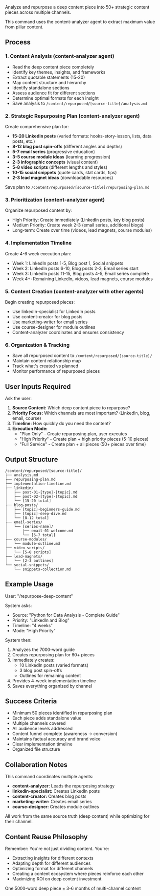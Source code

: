 Analyze and repurpose a deep content piece into 50+ strategic content pieces across multiple channels.

This command uses the content-analyzer agent to extract maximum value from pillar content.

## Process

### 1. Content Analysis (content-analyzer agent)
- Read the deep content piece completely
- Identify key themes, insights, and frameworks
- Extract quotable statements (15-20)
- Map content structure and hierarchy
- Identify standalone sections
- Assess audience fit for different sections
- Determine optimal formats for each insight
- Save analysis to `/content/repurposed/[source-title]/analysis.md`

### 2. Strategic Repurposing Plan (content-analyzer agent)
Create comprehensive plan for:
- **15-20 LinkedIn posts** (varied formats: hooks-story-lesson, lists, data posts, etc.)
- **8-12 blog post spin-offs** (different angles and depths)
- **5-7 email series** (progressive education)
- **3-5 course module ideas** (learning progression)
- **2-3 infographic concepts** (visual content)
- **5-8 video scripts** (different lengths and styles)
- **10-15 social snippets** (quote cards, stat cards, tips)
- **2-3 lead magnet ideas** (downloadable resources)

Save plan to `/content/repurposed/[source-title]/repurposing-plan.md`

### 3. Prioritization (content-analyzer agent)
Organize repurposed content by:
- High Priority: Create immediately (LinkedIn posts, key blog posts)
- Medium Priority: Create week 2-3 (email series, additional blogs)
- Long-term: Create over time (videos, lead magnets, course modules)

### 4. Implementation Timeline
Create 4-6 week execution plan:
- Week 1: LinkedIn posts 1-5, Blog post 1, Social snippets
- Week 2: LinkedIn posts 6-10, Blog posts 2-3, Email series start
- Week 3: LinkedIn posts 11-15, Blog posts 4-5, Email series complete
- Week 4+: Remaining LinkedIn, videos, lead magnets, course modules

### 5. Content Creation (content-analyzer with other agents)
Begin creating repurposed pieces:
- Use linkedin-specialist for LinkedIn posts
- Use content-creator for blog posts
- Use marketing-writer for email series
- Use course-designer for module outlines
- Content-analyzer coordinates and ensures consistency

### 6. Organization & Tracking
- Save all repurposed content to `/content/repurposed/[source-title]/`
- Maintain content relationship map
- Track what's created vs planned
- Monitor performance of repurposed pieces

## User Inputs Required

Ask the user:
1. **Source Content:** Which deep content piece to repurpose?
2. **Priority Focus:** Which channels are most important? (LinkedIn, blog, email, course)
3. **Timeline:** How quickly do you need the content?
4. **Execution Mode:**
   - "Plan Only" - Create repurposing plan, user executes
   - "High Priority" - Create plan + high priority pieces (5-10 pieces)
   - "Full Service" - Create plan + all pieces (50+ pieces over time)

## Output Structure

```
/content/repurposed/[source-title]/
├── analysis.md
├── repurposing-plan.md
├── implementation-timeline.md
├── linkedin/
│   ├── post-01-[type]-[topic].md
│   ├── post-02-[type]-[topic].md
│   └── [15-20 total]
├── blog-posts/
│   ├── [topic]-beginners-guide.md
│   ├── [topic]-deep-dive.md
│   └── [8-12 total]
├── email-series/
│   └── [series-name]/
│       ├── email-01-welcome.md
│       └── [5-7 total]
├── course-modules/
│   └── module-outline.md
├── video-scripts/
│   └── [5-8 scripts]
├── lead-magnets/
│   └── [2-3 outlines]
└── social-snippets/
    └── snippets-collection.md
```

## Example Usage

User: "/repurpose-deep-content"

System asks:
- Source: "Python for Data Analysis - Complete Guide"
- Priority: "LinkedIn and Blog"
- Timeline: "4 weeks"
- Mode: "High Priority"

System then:
1. Analyzes the 7000-word guide
2. Creates repurposing plan for 60+ pieces
3. Immediately creates:
   - 10 LinkedIn posts (varied formats)
   - 3 blog post spin-offs
   - Outlines for remaining content
4. Provides 4-week implementation timeline
5. Saves everything organized by channel

## Success Criteria

- Minimum 50 pieces identified in repurposing plan
- Each piece adds standalone value
- Multiple channels covered
- All audience levels addressed
- Content funnel complete (awareness → conversion)
- Maintains factual accuracy and brand voice
- Clear implementation timeline
- Organized file structure

## Collaboration Notes

This command coordinates multiple agents:
- **content-analyzer:** Leads the repurposing strategy
- **linkedin-specialist:** Creates LinkedIn posts
- **content-creator:** Creates blog posts
- **marketing-writer:** Creates email series
- **course-designer:** Creates module outlines

All work from the same source truth (deep content) while optimizing for their channel.

## Content Reuse Philosophy

Remember: You're not just dividing content. You're:
- Extracting insights for different contexts
- Adapting depth for different audiences
- Optimizing format for different channels
- Creating a content ecosystem where pieces reinforce each other
- Maximizing ROI on deep content investment

One 5000-word deep piece = 3-6 months of multi-channel content
